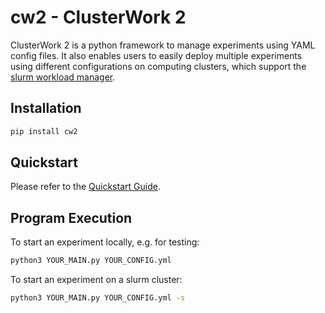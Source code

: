# cw2 - ClusterWork 2

ClusterWork 2 is a python framework to manage experiments using YAML config files. It also enables users to easily deploy multiple experiments using different configurations on computing clusters, which support the [slurm workload manager](https://slurm.schedmd.com/documentation.html).

## Installation
```bash
pip install cw2
```

## Quickstart
Please refer to the [Quickstart Guide](doc/01_quickstart.md).

## Program Execution
To start an experiment locally, e.g. for testing:
```bash
python3 YOUR_MAIN.py YOUR_CONFIG.yml
```

To start an experiment on a slurm cluster:
```bash
python3 YOUR_MAIN.py YOUR_CONFIG.yml -s
```

